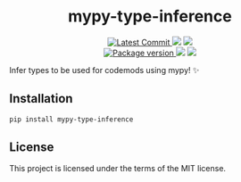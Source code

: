 <h1 align="center">
    <strong>mypy-type-inference</strong>
</h1>
<p align="center">
    <a href="https://github.com/Kludex/mypy-type-inference" target="_blank">
        <img src="https://img.shields.io/github/last-commit/Kludex/mypy-type-inference" alt="Latest Commit">
    </a>
        <img src="https://img.shields.io/github/workflow/status/Kludex/mypy-type-inference/CI">
        <a href="https://github.com/Kludex/mypy-type-inference/actions?workflow=CI" target="_blank">
            <img src="https://img.shields.io/badge/Coverage-100%25-success">
        </a>
    <br />
    <a href="https://pypi.org/project/mypy-type-inference" target="_blank">
        <img src="https://img.shields.io/pypi/v/mypy-type-inference" alt="Package version">
    </a>
    <img src="https://img.shields.io/pypi/pyversions/mypy-type-inference">
    <img src="https://img.shields.io/github/license/Kludex/mypy-type-inference">
</p>

Infer types to be used for codemods using mypy! :sparkles:

## Installation

```bash
pip install mypy-type-inference
```

## License

This project is licensed under the terms of the MIT license.
